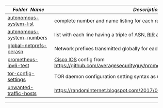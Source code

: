 |&nbsp;&nbsp;&nbsp;&nbsp;_Folder&nbsp;&nbsp;Name_&nbsp;&nbsp;&nbsp;&nbsp;| _Description of Contents_
|:----------------|--------------------------------------------------------------------------------------------------------------------------------------------------------
| [autonomous-system-list](autonomous-system-list.txt.xz) |  complete number and name listing for each registered [ASN](https://wikipedia.org/wiki/Autonomous_system_(Internet) "Autonomous System Number") 
| [autonomous-system-numbers](autonomous-system-numbers.txt.xz) |  list with each line having a triple of ASN, [RIR](https://wikipedia.org/wiki/Regional_Internet_registry "Regional Internet Registry") and two-letter country code 
| [global-netprefs-perasn](global-netprefs-perasn.txt) |  Network prefixes transmitted globally for each ASN via [BGP](https://wikipedia.org/wiki/Border_Gateway_Protocol "Border Gateway Protocol") 
| [prometheus-ipv6-test](prometheus-ipv6-test.txt) |  [Cisco IOS](https://www.cisco.com/c/en/us/products/ios-nx-os-software/ios-technologies/) config from <https://github.com/averagesecurityguy/prometheus/blob/master/sample_configs/ipv6_test.txt> 
| [tor-config-settings](tor-config-settings.txt) | TOR daemon configuration setting syntax as used in `torrc(5)` 
| [unwanted-traffic-hosts](unwanted-traffic-hosts.txt) |  <https://randominternet.blogspot.com/2017/07/997-hosts-sending-unwanted-traffic.html> 
* * *

